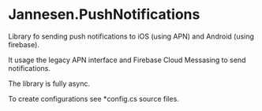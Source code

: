 # Jannesen.PushNotifications

Library fo sending push notifications to iOS (using APN) and Android (using firebase).

It usage the legacy APN interface and Firebase Cloud Messasing to send notifications.

The library is fully async.

To create configurations see *config.cs source files.